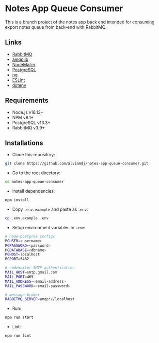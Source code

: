 # Notes App Queue Consumer

This is a branch project of the notes app back end intended for consuming export notes queue from back-end with RabbitMQ.

## Links

- [RabbitMQ](https://www.rabbitmq.com/)
- [amqplib](https://www.npmjs.com/package/amqplib)
- [NodeMailer](https://nodemailer.com/)
- [PostgreSQL](https://www.postgresql.org/)
- [pg](https://www.npmjs.com/package/pg)
- [ESLint](https://eslint.org/)
- [dotenv](https://www.npmjs.com/package/dotenv)

## Requirements

- Node.js v16.13+
- NPM v8.1+
- PostgreSQL v13.3+
- RabbitMQ v3.9+

## Installations

- Clone this repository:

```sh
git clone https://github.com/alvinmdj/notes-app-queue-consumer.git
```

- Go to the root directory:

```sh
cd notes-app-queue-consumer
```

- Install dependencies:

```sh
npm install
```

- Copy ```.env.example``` and paste as ```.env```:

```sh
cp .env.example .env
```

- Setup environment variables in ```.env```:

```sh
# node-postgres configs
PGUSER=<username>
PGPASSWORD=<password>
PGDATABASE=<dbname>
PGHOST=localhost
PGPORT=5432

# nodemailer SMTP authentication
MAIL_HOST=smtp.gmail.com
MAIL_PORT=465
MAIL_ADDRESS=<email-address>
MAIL_PASSWORD=<email-password>

# message broker
RABBITMQ_SERVER=amqp://localhost
```

- Run:

```sh
npm run start
```

- Lint:

```sh
npm run lint
```
